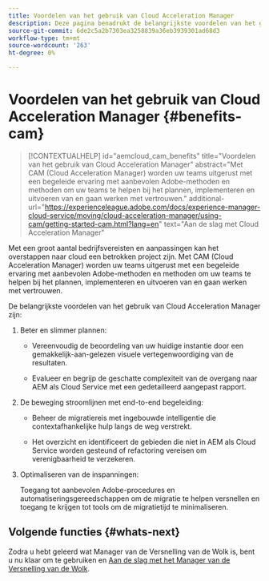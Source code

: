 ```yaml
---
title: Voordelen van het gebruik van Cloud Acceleration Manager
description: Deze pagina benadrukt de belangrijkste voordelen van het gebruik van Cloud Acceleration Manager.
source-git-commit: 6de2c5a2b7303ea3258839a36eb3939301ad68d3
workflow-type: tm+mt
source-wordcount: '263'
ht-degree: 0%

---
```



# Voordelen van het gebruik van Cloud Acceleration Manager {#benefits-cam}

>[!CONTEXTUALHELP]
>id="aemcloud_cam_benefits"
>title="Voordelen van het gebruik van Cloud Acceleration Manager"
>abstract="Met CAM (Cloud Acceleration Manager) worden uw teams uitgerust met een begeleide ervaring met aanbevolen Adobe-methoden en methoden om uw teams te helpen bij het plannen, implementeren en uitvoeren van en gaan werken met vertrouwen."
>additional-url="https://experienceleague.adobe.com/docs/experience-manager-cloud-service/moving/cloud-acceleration-manager/using-cam/getting-started-cam.html?lang=en" text="Aan de slag met Cloud Acceleration Manager"

Met een groot aantal bedrijfsvereisten en aanpassingen kan het overstappen naar cloud een betrokken project zijn. Met CAM (Cloud Acceleration Manager) worden uw teams uitgerust met een begeleide ervaring met aanbevolen Adobe-methoden en methoden om uw teams te helpen bij het plannen, implementeren en uitvoeren van en gaan werken met vertrouwen.

De belangrijkste voordelen van het gebruik van Cloud Acceleration Manager zijn:

1. Beter en slimmer plannen:

   * Vereenvoudig de beoordeling van uw huidige instantie door een gemakkelijk-aan-gelezen visuele vertegenwoordiging van de resultaten.

   * Evalueer en begrijp de geschatte complexiteit van de overgang naar AEM als Cloud Service met een gedetailleerd aangepast rapport.

1. De beweging stroomlijnen met end-to-end begeleiding:

   * Beheer de migratiereis met ingebouwde intelligentie die contextafhankelijke hulp langs de weg verstrekt.

   * Het overzicht en identificeert de gebieden die niet in AEM als Cloud Service worden gesteund of refactoring vereisen om verenigbaarheid te verzekeren.

1. Optimaliseren van de inspanningen:

   Toegang tot aanbevolen Adobe-procedures en automatiseringsgereedschappen om de migratie te helpen versnellen en toegang te krijgen tot tools om de migratietijd te minimaliseren.

## Volgende functies {#whats-next}

Zodra u hebt geleerd wat Manager van de Versnelling van de Wolk is, bent u nu klaar om te gebruiken en [Aan de slag met het Manager van de Versnelling van de Wolk](https://experienceleague.adobe.com/docs/experience-manager-cloud-service/moving/cloud-acceleration-manager/using-cam/getting-started-cam.html?lang=en).